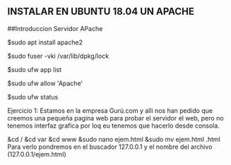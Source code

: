 ## INSTALAR EN UBUNTU 18.04 UN APACHE

##Introduccion Servidor APache

$sudo apt install apache2

$sudo fuser -vki /var/lib/dpkg/lock

$sudo ufw app list

$sudo ufw allow 'Apache'

$sudo ufw status

Ejercicio 1: Estamos en la empresa Gurú.com y alli nos han pedido que creemos una pequeña pagina web para probar el servidor el web, pero no tenemos interfaz grafica por loq eu tenemos que hacerlo desde consola.

&cd /
&cd var
&cd www
&sudo nano ejem.html
&sudo mv ejem.html .html
Para verlo pondremos en el buscador 127.0.0.1 y el nombre del archivo (127.0.0.1/ejem.html)

